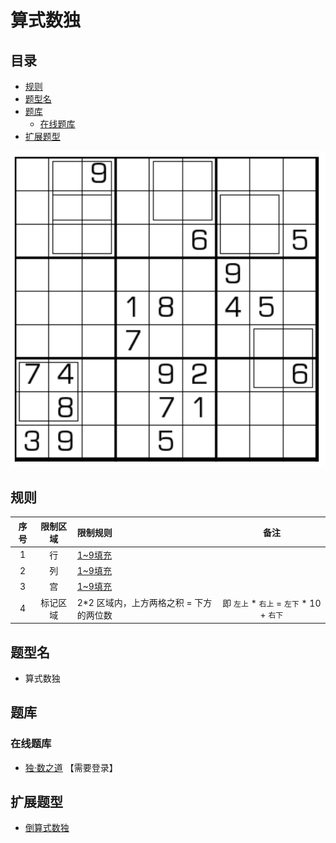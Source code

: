 # 算式数独
<!-- START doctoc generated TOC please keep comment here to allow auto update -->
<!-- DON'T EDIT THIS SECTION, INSTEAD RE-RUN doctoc TO UPDATE -->
## 目录

- [规则](#%E8%A7%84%E5%88%99)
- [题型名](#%E9%A2%98%E5%9E%8B%E5%90%8D)
- [题库](#%E9%A2%98%E5%BA%93)
  - [在线题库](#%E5%9C%A8%E7%BA%BF%E9%A2%98%E5%BA%93)
- [扩展题型](#%E6%89%A9%E5%B1%95%E9%A2%98%E5%9E%8B)

<!-- END doctoc generated TOC please keep comment here to allow auto update -->

![题](../../../../images/sudoku/算式数独.png)

## 规则

| 序号  | 限制区域 | 限制规则                    |                备注                |
|:---:|:----:|:------------------------|:--------------------------------:|
|  1  |  行   | [1~9填充]                 |                                  |
|  2  |  列   | [1~9填充]                 |                                  |
|  3  |  宫   | [1~9填充]                 |                                  |
|  4  | 标记区域 | 2*2 区域内，上方两格之积 = 下方的两位数 | 即 `左上` * `右上` = `左下` * 10 + `右下` |

## 题型名

- 算式数独

## 题库

### 在线题库

- [独·数之道](http://www.sudokufans.org.cn/lx/game.index.php?type=cs) 【需要登录】

## 扩展题型

- [倒算式数独](倒算式数独.md)

[1~9填充]: ../../../../rules.md#1to9填充
